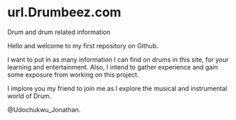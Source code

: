 # url.Drumbeez.com
Drum and drum related information

Hello and welcome to my first repository on Github.

I want to put in as many information I can find on drums in this site, for your learning and entertainment. Also, I intend to gather experience and gain some exposure from working on this project.

I implore you my friend to join me as I explore the musical and instrumental world of Drum. 

@Udochukwu_Jonathan.
